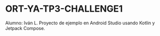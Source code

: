 # ORT-YA-TP3-CHALLENGE1

Alumno: Iván L.
Proyecto de ejemplo en Android Studio usando Kotlin y Jetpack Compose.